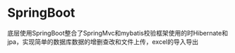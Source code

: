 # SpringBoot
底层使用SpringBoot整合了SpringMvc和mybatis校验框架使用的时Hibernate和jpa，实现简单的数据库数据的增删查改和文件上传，excel的导入导出
